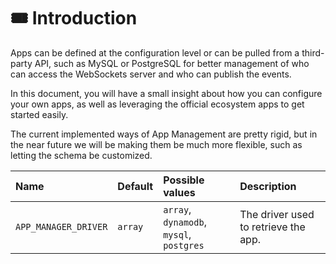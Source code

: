 # 🎟 Introduction

Apps can be defined at the configuration level or can be pulled from a third-party API, such as MySQL or PostgreSQL for better management of who can access the WebSockets server and who can publish the events.

In this document, you will have a small insight about how you can configure your own apps, as well as leveraging the official ecosystem apps to get started easily.

The current implemented ways of App Management are pretty rigid, but in the near future we will be making them be much more flexible, such as letting the schema be customized.

| Name | Default | Possible values | Description |
| :--- | :--- | :--- | :--- |
| `APP_MANAGER_DRIVER` | `array` | `array`, `dynamodb`, `mysql`, `postgres` | The driver used to retrieve the app. |

